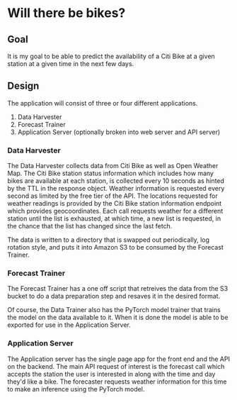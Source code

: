 # Will there be bikes?

## Goal

It is my goal to be able to predict the availability of a Citi Bike at a given station at a given time in the next few days.


## Design

The application will consist of three or four different applications.

1. Data Harvester
1. Forecast Trainer
1. Application Server (optionally broken into web server and API server)

### Data Harvester

The Data Harvester collects data from Citi Bike as well as Open Weather Map. The Citi Bike station status information which includes how many bikes are available at each station, is collected every 10 seconds as hinted by the TTL in the response object. Weather information is requested every second as limited by the free tier of the API. The locations requested for weather readings is provided by the Citi Bike station information endpoint which provides geocoordinates. Each call requests weather for a different station until the list is exhausted, at which time, a new list is requested, in the chance that the list has changed since the last fetch.

The data is written to a directory that is swapped out periodically, log rotation style, and puts it into Amazon S3 to be consumed by the Forecast Trainer.

### Forecast Trainer

The Forecast Trainer has a one off script that retreives the data from the S3 bucket to do a data preparation step and resaves it in the desired format.

Of course, the Data Trainer also has the PyTorch model trainer that trains the model on the data available to it. When it is done the model is able to be exported for use in the Application Server.

### Application Server

The Application server has the single page app for the front end and the API on the backend. The main API request of interest is the forecast call which accepts the station the user is interested in along with the time and day they'd like a bike. The forecaster requests weather information for this time to make an inference using the PyTorch model.